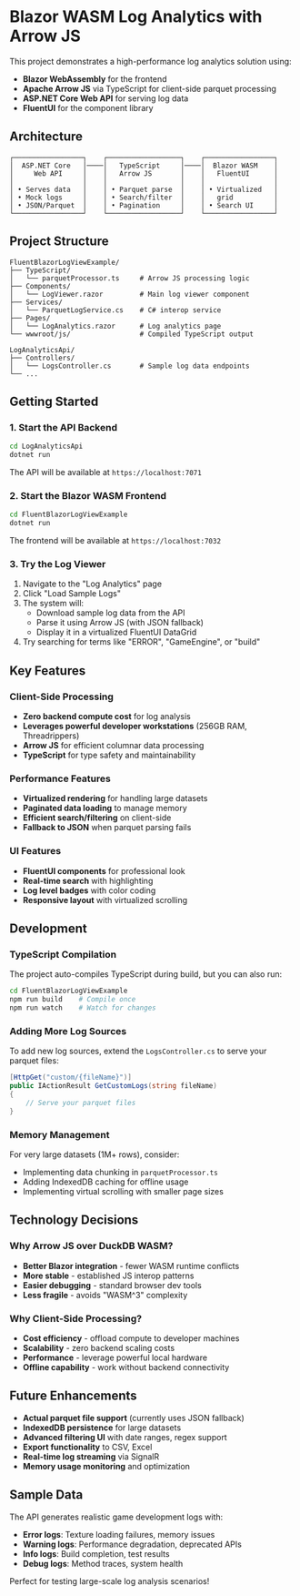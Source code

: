 # Blazor WASM Log Analytics with Arrow JS

This project demonstrates a high-performance log analytics solution using:

- **Blazor WebAssembly** for the frontend
- **Apache Arrow JS** via TypeScript for client-side parquet processing
- **ASP.NET Core Web API** for serving log data
- **FluentUI** for the component library

## Architecture

```
┌─────────────────┐    ┌──────────────────┐    ┌─────────────────┐
│  ASP.NET Core   │────│   TypeScript     │────│  Blazor WASM    │
│     Web API     │    │   Arrow JS       │    │   FluentUI      │
│                 │    │                  │    │                 │
│ • Serves data   │    │ • Parquet parse  │    │ • Virtualized   │
│ • Mock logs     │    │ • Search/filter  │    │   grid          │
│ • JSON/Parquet  │    │ • Pagination     │    │ • Search UI     │
└─────────────────┘    └──────────────────┘    └─────────────────┘
```

## Project Structure

```
FluentBlazorLogViewExample/
├── TypeScript/
│   └── parquetProcessor.ts     # Arrow JS processing logic
├── Components/
│   └── LogViewer.razor         # Main log viewer component
├── Services/
│   └── ParquetLogService.cs    # C# interop service
├── Pages/
│   └── LogAnalytics.razor      # Log analytics page
└── wwwroot/js/                 # Compiled TypeScript output

LogAnalyticsApi/
├── Controllers/
│   └── LogsController.cs       # Sample log data endpoints
└── ...
```

## Getting Started

### 1. Start the API Backend

```bash
cd LogAnalyticsApi
dotnet run
```

The API will be available at `https://localhost:7071`

### 2. Start the Blazor WASM Frontend

```bash
cd FluentBlazorLogViewExample
dotnet run
```

The frontend will be available at `https://localhost:7032`

### 3. Try the Log Viewer

1. Navigate to the "Log Analytics" page
2. Click "Load Sample Logs"
3. The system will:
   - Download sample log data from the API
   - Parse it using Arrow JS (with JSON fallback)
   - Display it in a virtualized FluentUI DataGrid
4. Try searching for terms like "ERROR", "GameEngine", or "build"

## Key Features

### Client-Side Processing
- **Zero backend compute cost** for log analysis
- **Leverages powerful developer workstations** (256GB RAM, Threadrippers)
- **Arrow JS** for efficient columnar data processing
- **TypeScript** for type safety and maintainability

### Performance Features
- **Virtualized rendering** for handling large datasets
- **Paginated data loading** to manage memory
- **Efficient search/filtering** on client-side
- **Fallback to JSON** when parquet parsing fails

### UI Features
- **FluentUI components** for professional look
- **Real-time search** with highlighting
- **Log level badges** with color coding
- **Responsive layout** with virtualized scrolling

## Development

### TypeScript Compilation
The project auto-compiles TypeScript during build, but you can also run:

```bash
cd FluentBlazorLogViewExample
npm run build    # Compile once
npm run watch    # Watch for changes
```

### Adding More Log Sources
To add new log sources, extend the `LogsController.cs` to serve your parquet files:

```csharp
[HttpGet("custom/{fileName}")]
public IActionResult GetCustomLogs(string fileName)
{
    // Serve your parquet files
}
```

### Memory Management
For very large datasets (1M+ rows), consider:
- Implementing data chunking in `parquetProcessor.ts`
- Adding IndexedDB caching for offline usage
- Implementing virtual scrolling with smaller page sizes

## Technology Decisions

### Why Arrow JS over DuckDB WASM?
- **Better Blazor integration** - fewer WASM runtime conflicts
- **More stable** - established JS interop patterns
- **Easier debugging** - standard browser dev tools
- **Less fragile** - avoids "WASM^3" complexity

### Why Client-Side Processing?
- **Cost efficiency** - offload compute to developer machines
- **Scalability** - zero backend scaling costs
- **Performance** - leverage powerful local hardware
- **Offline capability** - work without backend connectivity

## Future Enhancements

- **Actual parquet file support** (currently uses JSON fallback)
- **IndexedDB persistence** for large datasets
- **Advanced filtering UI** with date ranges, regex support
- **Export functionality** to CSV, Excel
- **Real-time log streaming** via SignalR
- **Memory usage monitoring** and optimization

## Sample Data

The API generates realistic game development logs with:
- **Error logs**: Texture loading failures, memory issues
- **Warning logs**: Performance degradation, deprecated APIs
- **Info logs**: Build completion, test results
- **Debug logs**: Method traces, system health

Perfect for testing large-scale log analysis scenarios!